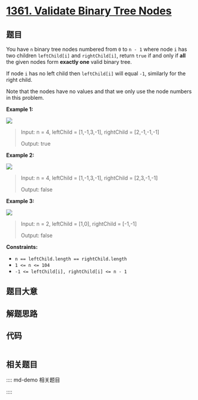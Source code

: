 # [1361. Validate Binary Tree Nodes](https://leetcode.com/problems/validate-binary-tree-nodes/)

## 题目

You have `n` binary tree nodes numbered from `0` to `n - 1` where node `i` has
two children `leftChild[i]` and `rightChild[i]`, return `true` if and only if
**all** the given nodes form **exactly one** valid binary tree.

If node `i` has no left child then `leftChild[i]` will equal `-1`, similarly
for the right child.

Note that the nodes have no values and that we only use the node numbers in
this problem.



**Example 1:**

![](https://assets.leetcode.com/uploads/2019/08/23/1503_ex1.png)

> Input: n = 4, leftChild = [1,-1,3,-1], rightChild = [2,-1,-1,-1]
> 
> Output: true

**Example 2:**

![](https://assets.leetcode.com/uploads/2019/08/23/1503_ex2.png)

> Input: n = 4, leftChild = [1,-1,3,-1], rightChild = [2,3,-1,-1]
> 
> Output: false

**Example 3:**

![](https://assets.leetcode.com/uploads/2019/08/23/1503_ex3.png)

> Input: n = 2, leftChild = [1,0], rightChild = [-1,-1]
> 
> Output: false

**Constraints:**

  * `n == leftChild.length == rightChild.length`
  * `1 <= n <= 104`
  * `-1 <= leftChild[i], rightChild[i] <= n - 1`


## 题目大意

## 解题思路

## 代码

```javascript

```

## 相关题目

:::: md-demo 相关题目

::::
